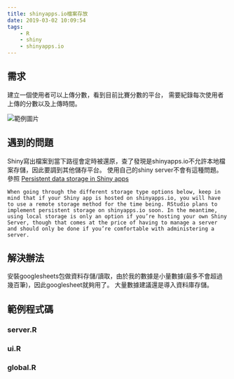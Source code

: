 ```yaml
---
title: shinyapps.io檔案存放
date: 2019-03-02 10:09:54
tags: 
    - R
    - shiny
    - shinyapps.io
---
```




## 需求
建立一個使用者可以上傳分數，看到目前比賽分數的平台，
需要紀錄每次使用者上傳的分數以及上傳時間。

![範例圖片](https://i.imgur.com/xKe7t11.png)

## 遇到的問題
Shiny寫出檔案到當下路徑會定時被還原，查了發現是shinyapps.io不允許本地檔案存儲，因此要調到其他儲存平台。
使用自己的shiny server不會有這種問題。
參照 [Persistent data storage in Shiny apps](http://shiny.rstudio.com/articles/persistent-data-storage.html)


`
When going through the different storage type options below, keep in mind that if your Shiny app is hosted on shinyapps.io, you will have to use a remote storage method for the time being. RStudio plans to implement persistent storage on shinyapps.io soon. In the meantime, using local storage is only an option if you’re hosting your own Shiny Server, though that comes at the price of having to manage a server and should only be done if you’re comfortable with administering a server.
`

## 解決辦法
安裝googlesheets包做資料存儲/讀取，由於我的數據是小量數據(最多不會超過幾百筆)，因此googlesheet就夠用了。
大量數據建議還是導入資料庫存儲。


## 範例程式碼

### server.R
### ui.R
### global.R






